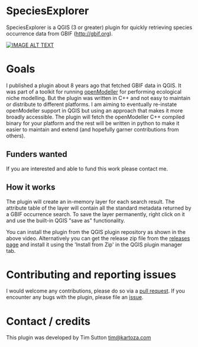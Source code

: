 # SpeciesExplorer

SpeciesExplorer is a QGIS (3 or greater) plugin for quickly retrieving species occurrence data from GBIF (http://gbif.org).

[![IMAGE ALT TEXT](http://img.youtube.com/vi/La2ml0yDW6M/0.jpg)](http://www.youtube.com/watch?v=La2ml0yDW6M "Species Explorer")

# Goals

I  published a plugin about 8 years ago that fetched GBIF data in QGIS. It was part of a toolkit for running [openModeller](http://openmodeller.sourceforge.net) for performing ecological niche modelling. But the plugin was written in C++ and not easy to maintain or distribute to different platforms. I am aiming to eventually re-instate openModeller support in QGIS but using an approach that makes it more broadly accessible. The plugin will fetch the openModeller C++ compiled binary for your platform and the rest will be written in python to make it easier to maintain and extend (and hopefully garner contributions from others). 

## Funders wanted

If you are interested and able to fund this work please contact me.

## How it works

The plugin will create an in-memory layer for each search result. The attribute table of the layer will contain all the standard metadata returned by a GBIF occurrence search. To save the layer permanently, right click on it and use the built-in QGIS "save as" functionality.

You can install the plugin from the QGIS plugin repository as shown in the above video. Alternatively you can get the release zip file from the [releases page](https://github.com/kartoza/SpeciesExplorer/releases) and install it using the 'Install from Zip' in the QGIS plugin manager tab.

# Contributing and reporting issues

I would welcome any contributions, please do so via a [pull request](https://github.com/kartoza/SpeciesExplorer/pulls). If you encounter any bugs with the plugin, please file an [issue](https://github.com/kartoza/SpeciesExplorer/issues).

# Contact / credits

This plugin was developed by Tim Sutton
tim@kartoza.com
